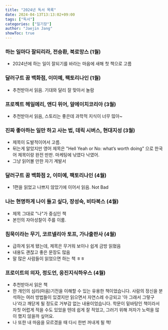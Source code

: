 ```yaml
---
title: "2024년 독서 목록"
date: 2024-04-13T13:13:02+09:00
tags: ["독서"]
categories: ["일기장"]
author: "Jaejin Jang"
showToc: true
---
```


### 하는 일마다 잘되리라, 전승환, 북로망스 (1월)
- 2024년에 하는 일이 잘되기를 바라는 마음에 새해 첫 책으로 고름 
### 달러구트 꿈 백화점, 이미예, 팩토리나인 (1월)
- 추천받아서 읽음. 기대와 달리 잘 맞아서 놀람 
### 프로젝트 헤일메리, 앤디 위어, 알에이치코리아 (3월)
- 추천받아서 읽음, 스토리는 좋은데 과학적 지식이 너무 많아~ 
### 진짜 좋아하는 일만 하고 사는 법, 데릭 시버스, 현대지성 (3월)
- 제목이 도발적이어서 고름.
- 뒤는게 알았지만 영어 제목은 "Hell Yeah or No: what’s worth doing" 으로 한국어 제목이랑 완전 딴판. 마케팅에 낚였다 낙였어.
- 그냥 읽어볼 만한 자기 계발서
### 달러구트 꿈 백화점 2, 이미예, 팩토리나인 (4월)
- 1편을 읽었고 나쁘지 않았기에 이어서 읽음. Not Bad
### 나는 현명하게 나이 들고 싶다, 장성숙, 비타북스 (4월)
- 제목 그대로 "나"가 중심인 책
- 본인의 자아성찰이 주를 이룸.
### 침묵이라는 무기, 코르넬리아 토프, 가나출판사 (4월)
- 급하게 읽게 됐는데, 제목은 무거워 보이나 쉽게 금방 읽혔음
- 내용도 괜찮고 좋은 문장도 많음
- 말 많은 사람들이 읽었으면 하는 책 ㅎㅎ
### 프로이트의 의자, 정도언, 웅진지식하우스 (4월)
- 추천받아서 읽은 책
- 한 개인의 심리(마음)기전을 이해할 수 있는 유용한 책이었습니다.
사람의 정신을 분석하는 여러 방법들이 있겠지만 읽으면서 자연스레 수긍되고 '아 그래서 그렇구나'라고 깨닫게 될 정도로 거부감 없는 내용이었습니다.
학문이 밑바탕인 책이라서 자칫 어렵게 적을 수도 있었을 텐데 쉽게 잘 적었고, 그러기 위해 저자가 노력을 많이 했지 않을까 싶어요.
- 나 또한 내 마음을 모르겠을 때 다시 한번 꺼내게 될 책!
